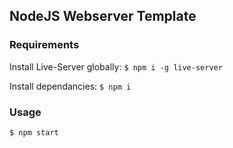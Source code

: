 ## NodeJS Webserver Template

### Requirements

Install Live-Server globally:
`$ npm i -g live-server`

Install dependancies:
`$ npm i`

### Usage

`$ npm start`